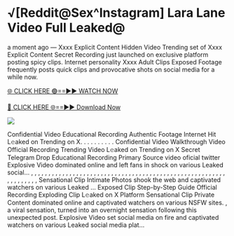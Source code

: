 # √[Reddit@Sex^Instagram] Lara Lane Video Full Leaked@

a moment ago — Xxxx Explicit Content Hidden Video Trending set of Xxxx Explicit Content Secret Recording just launched on exclusive platform posting spicy clips. Internet personality Xxxx Adult Clips Exposed Footage frequently posts quick clips and provocative shots on social media for a while now.

[🌐 CLICK HERE 🟢==►► WATCH NOW](https://tinyurl.com/topvvv?st=viral&si=gh)

[🔴 CLICK HERE 🌐==►► Download Now](https://tinyurl.com/topvvv?st=viral&si=gh)

[![](https://t4.ftcdn.net/jpg/00/89/87/57/360_F_89875724_hMf6q0pOUbIm38tYOeJTOKDftmRMQnny.jpg)](https://tinyurl.com/topvvv?st=viral&si=gh)

Confidential Video Educational Recording Authentic Footage Internet Hit L𝚎aked on Trending on X. . . . . . . . . . Confidential Video Walkthrough Video Official Recording Trending Video L𝚎aked on Trending on X Secret Telegram Drop Educational Recording Primary Source video oficial twitter Explosive Video dominated online and left fans in shock on various Leaked social… , , , , , , , , , , , , , , , , , , , , , , , , , , , , , , , , , , , , , , , , , , , , , , , , , , , , , , , , , , , , , , , , , Sensational Clip Intimate Photos shook the web and captivated watchers on various Leaked … Exposed Clip Step-by-Step Guide Official Recording Exploding Clip L𝚎aked on X Platform Sensational Clip Private Content dominated online and captivated watchers on various NSFW sites. , a viral sensation, turned into an overnight sensation following this unexpected post. Explosive Video set social media on fire and captivated watchers on various Leaked social media plat…

